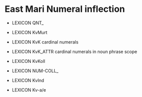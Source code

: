 # East Mari Numeral inflection

 * LEXICON QNT_  

 * LEXICON KvMurt 

 * LEXICON KvK  cardinal numerals

 * LEXICON KvK_ATTR  cardinal numerals in noun phrase scope


 * LEXICON KvKoll 


 * LEXICON NUM-COLL_ 




 * LEXICON KvInd 




 * LEXICON Kv-a/e  
